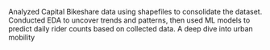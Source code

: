 Analyzed Capital Bikeshare data using shapefiles to consolidate the dataset. Conducted EDA to uncover trends and patterns, then used ML models to predict daily rider counts based on collected data. A deep dive into urban mobility
